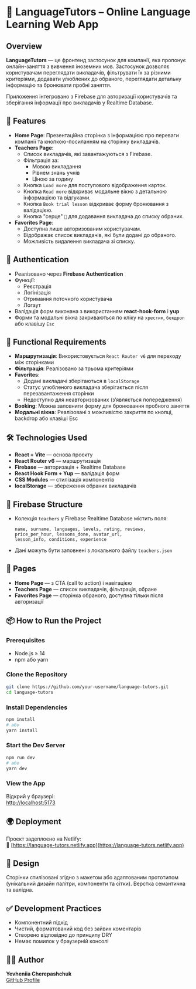 # 📘 LanguageTutors – Online Language Learning Web App

## Overview

**LanguageTutors** — це фронтенд застосунок для компанії, яка пропонує онлайн-заняття з вивчення іноземних мов. Застосунок дозволяє користувачам переглядати викладачів, фільтрувати їх за різними критеріями, додавати улюблених до обраного, переглядати детальну інформацію та бронювати пробні заняття.

Приложення інтегровано з Firebase для авторизації користувачів та зберігання інформації про викладачів у Realtime Database.

## 🔧 Features

- **Home Page**: Презентаційна сторінка з інформацією про переваги компанії та кнопкою-посиланням на сторінку викладачів.
- **Teachers Page**:
  - Список викладачів, які завантажуються з Firebase.
  - Фільтрація за:
    - Мовою викладання
    - Рівнем знань учнів
    - Ціною за годину
  - Кнопка `Load more` для поступового відображення карток.
  - Кнопка `Read more` відкриває модальне вікно з детальною інформацією та відгуками.
  - Кнопка `Book trial lesson` відкриває форму бронювання з валідацією.
  - Кнопка "серце" `💖` для додавання викладача до списку обраних.
- **Favorites Page**:
  - Доступна лише авторизованим користувачам.
  - Відображає список викладачів, які були додані до обраного.
  - Можливість видалення викладача зі списку.

## 🔐 Authentication

- Реалізовано через **Firebase Authentication**
- Функції:
  - Реєстрація
  - Логінізація
  - Отримання поточного користувача
  - Логаут
- Валідація форм виконана з використанням **react-hook-form** і **yup**
- Форми та модальні вікна закриваються по кліку на `хрестик`, `бекдроп` або клавішу `Esc`

## 🔄 Functional Requirements

- **Маршрутизація**: Використовується `React Router v6` для переходу між сторінками
- **Фільтрація**: Реалізовано за трьома критеріями
- **Favorites**:
  - Додані викладачі зберігаються в `localStorage`
  - Статус улюбленого викладача зберігається після перезавантаження сторінки
  - Недоступно для неавторизованих (зʼявляється попередження)
- **Booking**: Можна заповнити форму для бронювання пробного заняття
- **Модальні вікна**: Реалізовані з можливістю закриття по кнопці, backdrop або клавіші Esc

## 🛠 Technologies Used

- **React + Vite** — основа проєкту
- **React Router v6** — маршрутизація
- **Firebase** — авторизація + Realtime Database
- **React Hook Form + Yup** — валідація форм
- **CSS Modules** — стилізація компонентів
- **localStorage** — збереження обраних викладачів

## 🔎 Firebase Structure

- Колекція `teachers` у Firebase Realtime Database містить поля:
  ```
  name, surname, languages, levels, rating, reviews,
  price_per_hour, lessons_done, avatar_url,
  lesson_info, conditions, experience
  ```

- Дані можуть бути заповнені з локального файлу `teachers.json`

## 📄 Pages

- **Home Page** — з CTA (call to action) і навігацією
- **Teachers Page** — список викладачів, фільтрація, обране
- **Favorites Page** — сторінка обраного, доступна тільки після авторизації

## 📦 How to Run the Project

### Prerequisites

- Node.js ≥ 14
- npm або yarn

### Clone the Repository

```bash
git clone https://github.com/your-username/language-tutors.git
cd language-tutors
```

### Install Dependencies

```bash
npm install
# або
yarn install
```

### Start the Dev Server

```bash
npm run dev
# або
yarn dev
```

### View the App

Відкрий у браузері:  
[http://localhost:5173](http://localhost:5173)

## 🌍 Deployment

Проєкт задеплоєно на Netlify:  
🔗 [https://language-tutors.netlify.app](https://language-tutors.netlify.app)

## 🎨 Design

Сторінки стилізовані згідно з макетом або адаптованим прототипом (унікальний дизайн палітри, компоненти та сітки). Верстка семантична та валідна.

## ✅ Development Practices

- Компонентний підхід
- Чистий, форматований код без зайвих коментарів
- Створено відповідно до принципу DRY
- Немає помилок у браузерній консолі

## 👩‍💻 Author

**Yevheniia Cherepashchuk**  
[GitHub Profile](https://github.com/haydaycher)
